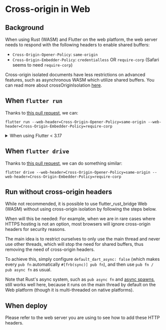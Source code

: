# Cross-origin in Web

## Background

When using Rust (WASM) and Flutter on the web platform,
the web server needs to respond with the following headers to enable shared buffers:

- `Cross-Origin-Opener-Policy`: `same-origin`
- `Cross-Origin-Embedder-Policy`: `credentialless` OR `require-corp` (Safari seems to need `require-corp`)

Cross-origin isolated documents have less restrictions on advanced features, such as asynchronous WASM which utilize shared buffers.
You can read more about crossOriginIsolation [here](https://developer.mozilla.org/en-US/docs/Web/API/Window/crossOriginIsolated).

## When `flutter run`

Thanks to [this pull request](https://github.com/flutter/flutter/pull/136297), we can:

```shell
flutter run --web-header=Cross-Origin-Opener-Policy=same-origin --web-header=Cross-Origin-Embedder-Policy=require-corp
```

<details>
<summary>When using Flutter &lt; 3.17</summary>

If you are still using Flutter before 3.17, the Flutter source code installed on your computer needs to be hacked as follows.

Suppose your `flutter` is installed at `/whatever-path/bin/flutter` (this can be found by e.g. `which flutter`).
Firstly, modify the file at `/whatever-path/packages/flutter_tools/lib/src/isolated/devfs_web.dart`.
Find out the line

```dart
httpServer!.defaultResponseHeaders.remove('x-frame-options', 'SAMEORIGIN');
```

And *add* a few lines about headers near it:

```diff
     httpServer!.defaultResponseHeaders.remove('x-frame-options', 'SAMEORIGIN');
 
+    print('Temporary hack Flutter framework to add headers');
+    httpServer!.defaultResponseHeaders.add('cross-origin-opener-policy', 'same-origin');
+    httpServer!.defaultResponseHeaders.add('cross-origin-embedder-policy', 'require-corp');
+
     final PackageConfig packageConfig = buildInfo.packageConfig;
```

Secondly, you need to remove the following file to let Flutter understand the source has been changed.

```shell
rm /whatever-path/bin/cache/flutter_tools.stamp
```

</details>

## When `flutter drive`

Thanks to [this pull request](https://github.com/flutter/flutter/pull/136297), we can do something similar:

```shell
flutter drive --web-header=Cross-Origin-Opener-Policy=same-origin --web-header=Cross-Origin-Embedder-Policy=require-corp
```

## Run without cross-origin headers

While not recommended, it is possible to use flutter_rust_bridge Web (WASM) without using cross-origin isolation
by following the steps below.

When will this be needed:
For example, when we are in rare cases where HTTPS hosting is not an option, 
most browsers will ignore cross-origin headers for security reasons.

The main idea is to restrict ourselves to only use the main thread and never use other threads,
which will stop the need for shared buffers, thus removing the need of cross-origin headers.

To achieve this, simply configure `default_dart_async: false` (which makes every `pub fn` automatically `#[frb(sync)] pub fn`), and then use `pub fn / pub async fn` as usual.

Note that Rust's async system, such as `pub async fn` and [async spawns](../../guides/cross-platform/async), still works well here, because it runs on the main thread by default on the Web platform (though it is multi-threaded on native platforms).

## When deploy

Please refer to the web server you are using to see how to add these HTTP headers.
